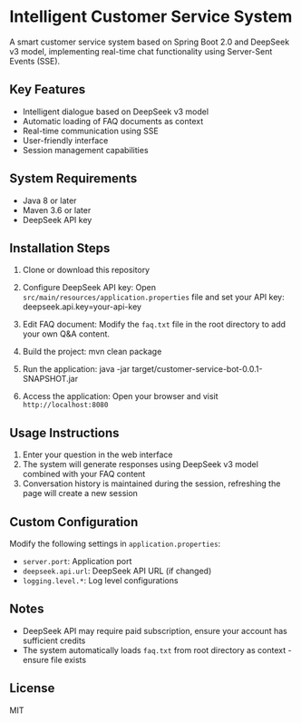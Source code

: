 # Intelligent Customer Service System

A smart customer service system based on Spring Boot 2.0 and DeepSeek v3 model, implementing real-time chat functionality using Server-Sent Events (SSE).

## Key Features

- Intelligent dialogue based on DeepSeek v3 model
- Automatic loading of FAQ documents as context
- Real-time communication using SSE
- User-friendly interface
- Session management capabilities

## System Requirements

- Java 8 or later
- Maven 3.6 or later
- DeepSeek API key

## Installation Steps

1. Clone or download this repository

2. Configure DeepSeek API key:
   Open `src/main/resources/application.properties` file and set your API key:
   deepseek.api.key=your-api-key


3. Edit FAQ document:
Modify the `faq.txt` file in the root directory to add your own Q&A content.

4. Build the project:   mvn clean package

5. Run the application:
   java -jar target/customer-service-bot-0.0.1-SNAPSHOT.jar


6. Access the application:
Open your browser and visit `http://localhost:8080`

## Usage Instructions

1. Enter your question in the web interface
2. The system will generate responses using DeepSeek v3 model combined with your FAQ content
3. Conversation history is maintained during the session, refreshing the page will create a new session

## Custom Configuration

Modify the following settings in `application.properties`:

- `server.port`: Application port
- `deepseek.api.url`: DeepSeek API URL (if changed)
- `logging.level.*`: Log level configurations

## Notes

- DeepSeek API may require paid subscription, ensure your account has sufficient credits
- The system automatically loads `faq.txt` from root directory as context - ensure file exists

## License

MIT




   
